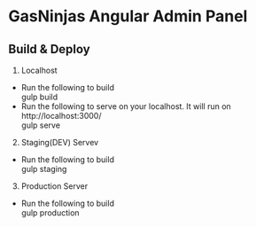 # GasNinjas Angular Admin Panel  
  

## Build & Deploy  
1) Localhost  
* Run the following to build  
gulp build  
* Run the following to serve on your localhost. It will run on http://localhost:3000/    
gulp serve  
  
2) Staging(DEV) Servev  
* Run the following to build  
gulp staging  
  
3) Production Server  
* Run the following to build  
gulp production  